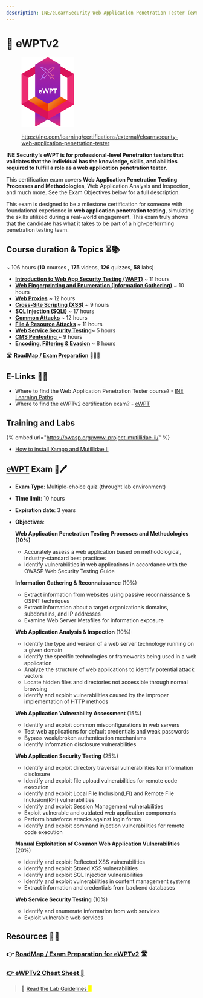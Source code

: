 ```yaml
---
description: INE/eLearnSecurity Web Application Penetration Tester (eWPTv2) Notes
---
```


# 📝 eWPTv2

<div align="left">

<figure><img src=".gitbook/assets/image (7) (1) (1).png" alt="" width="140"><figcaption><p><a href="https://ine.com/learning/certifications/external/elearnsecurity-web-application-penetration-tester">https://ine.com/learning/certifications/external/elearnsecurity-web-application-penetration-tester</a></p></figcaption></figure>

</div>

**INE Security’s eWPT is for professional-level Penetration testers that validates that the individual has the knowledge, skills, and abilities required to fulfill a role as a web application penetration tester.**

This certification exam covers **Web Application Penetration Testing Processes and Methodologies**, Web Application Analysis and Inspection, and much more. See the Exam Objectives below for a full description.

This exam is designed to be a milestone certification for someone with foundational experience in **web application penetration testing**, simulating the skills utilized during a real-world engagement. This exam truly shows that the candidate has what it takes to be part of a high-performing penetration testing team.

## Course duration & Topics ⏳📚 <a href="#course-duration-and-topics" id="course-duration-and-topics"></a>

\~ 106 hours (**10** courses , **175** videos, **126** quizzes, **58** labs)

* [**Introduction to Web App Security Testing (WAPT)**](readme/system-security/) \~ 11 hours
* [**Web Fingerprinting and Enumeration (Information Gathering)**](readme/network-security/) \~ 10 hours
* [**Web Proxies**](readme/powershell-for-pt/) \~ 12 hours
* [**Cross-Site Scripting (XSS)**](readme/system-security-1/) \~ 9 hours
* [**SQL Injection (SQLi)** ](readme/system-security-2/)\~ 17 hours
* [**Common Attacks**](readme/5.5-other-common-web-attacks/) \~ 12 hours
* [**File & Resource Attacks**](readme/system-security-3.md) \~ 11 hours
* [**Web Service Security Testing**](readme/system-security-4.md)\~ 5 hours
* [**CMS Pentesting** ](readme/system-security-5.md)\~ 9 hours
* [**Encoding, Filtering & Evasion**](readme/system-security-6.md) \~ 8 hours

🛣️ [**RoadMap / Exam Preparation**](roadmap-exam-preparation.md) 🧑🏻‍🏫

## E-Links 🔗📔 <a href="#useful-links" id="useful-links"></a>

* Where to find the Web Application Penetration Tester course? - [INE Learning Paths](https://my.ine.com/CyberSecurity/learning-paths/8c322180-1499-40c7-af8f-a877554fca3d/web-application-penetration-testing-professional-ewptv2)​
* Where to find the eWPTv2 certification exam? - [eWPT](https://security.ine.com/certifications/ewpt-certification/)​

## Training and Labs

{% embed url="https://owasp.org/www-project-mutillidae-ii/" %}

* [How to install Xampp and Mutillidae II ](https://subscription.packtpub.com/book/security/9781788624039/1/ch01lvl1sec04/installing-mutillidae-on-linux)

## ​[eWPT](https://security.ine.com/certifications/ewpt-certification/) Exam 📄🖊️ <a href="#ejpt-exam" id="ejpt-exam"></a>

* **Exam Type**: Multiple-choice quiz (throught lab environment)&#x20;
* **Time limit**: 10 hours
* **Expiration date**: 3 years
*   **Objectives**:

    **Web Application Penetration Testing Processes and Methodologies (10%)**

    * Accurately assess a web application based on methodological, industry-standard best practices
    * Identify vulnerabilities in web applications in accordance with the OWASP Web Security Testing Guide

    **Information Gathering & Reconnaissance** (10%)

    * Extract information from websites using passive reconnaissance & OSINT techniques
    * Extract information about a target organization’s domains, subdomains, and IP addresses
    * Examine Web Server Metafiles for information exposure

    **Web Application Analysis & Inspection** (10%)

    * Identify the type and version of a web server technology running on a given domain
    * Identify the specific technologies or frameworks being used in a web application
    * Analyze the structure of web applications to identify potential attack vectors&#x20;
    * Locate hidden files and directories not accessible through normal browsing&#x20;
    * Identify and exploit vulnerabilities caused by the improper implementation of HTTP methods

    **Web Application Vulnerability Assessment** (15%)

    * Identify and exploit common misconfigurations in web servers
    * Test web applications for default credentials and weak passwords
    * Bypass weak/broken authentication mechanisms
    * Identify information disclosure vulnerabilities

    **Web Application Security Testing** (25%)

    * Identify and exploit directory traversal vulnerabilities for information disclosure
    * Identify and exploit file upload vulnerabilities for remote code execution
    * Identify and exploit Local File Inclusion(LFI) and Remote File Inclusion(RFI) vulnerabilities
    * Identify and exploit Session Management vulnerabilities
    * Exploit vulnerable and outdated web application components
    * Perform bruteforce attacks against login forms
    * Identify and exploit command injection vulnerabilities for remote code execution

    **Manual Exploitation of Common Web Application Vulnerabilities** (20%)

    * Identify and exploit Reflected XSS vulnerabilities
    * Identify and exploit Stored XSS vulnerabilities
    * Identify and exploit SQL Injection vulnerabilities
    * Identify and exploit vulnerabilities in content management systems
    * Extract information and credentials from backend databases

    **Web Service Security Testing** (10%)

    * Identify and enumerate information from web services
    * Exploit vulnerable web services

## Resources 📑📘

### 👉 [RoadMap / Exam Preparation for eWPTv2](roadmap-exam-preparation.md) 🛣️

### [👉 eWPTv2 Cheat Sheet 📔](ewpt-cheat-sheet.md)

> 📖 [Read the Lab Guidelines ](https://drive.google.com/file/d/1eSnfhypqA67dYyCU5wzquCjF3ymlqjm6/view)<mark style="color:yellow;">📖</mark>
